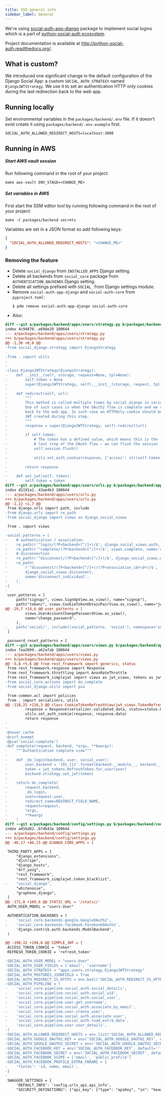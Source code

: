 ```yaml
---
title: SSO general info
sidebar_label: General
---
```


We're using [social-auth-app-django](https://github.com/python-social-auth/social-app-django) package to implement
social logins which is a part of [python-social-auth ecosystem](https://github.com/python-social-auth/social-core).

Project documentation is available at http://python-social-auth.readthedocs.org/.

## What is custom?

We introduced one significant change in the default configuration of the Django Social App:
a custom `SOCIAL_AUTH_STRATEGY` named `DjangoJWTStrategy`.
We use it to set an authentication HTTP only cookies during the last redirection back to the web app.

## Running locally

Set environmental variables in the `packages/backend/.env` file.
If it doesn't exist create it using `packages/backend/.env.example` first.

```
SOCIAL_AUTH_ALLOWED_REDIRECT_HOSTS=localhost:3000
```

## Running in AWS

##### Start AWS vault session

Run following command in the root of your project:

```shell
make aws-vault ENV_STAGE=<CHANGE_ME>
```

##### Set variables in AWS

First start the SSM editor tool by running following command in the root of your project:

```shell
make -C packages/backend secrets
```

Variables are set in a JSON format so add following keys:

```json
{
  "SOCIAL_AUTH_ALLOWED_REDIRECT_HOSTS": "<CHANGE_ME>"
}
```

### Removing the feature

- Delete `social_django` from `INSTALLED_APPS` Django setting.
- Delete all backends from `social_core` package from `AUTHENTICATION_BACKENDS` Django setting.
- Delete all settings prefixed with `SOCIAL_` from Django settings module.
- Remove `social-auth-app-django` and `social-auth-core` from `pyproject.toml`:
  ```
  $ pdm remove social-auth-app-django social-auth-core
  ```
- Also:

```diff
diff --git a/packages/backend/apps/users/strategy.py b/packages/backend/apps/users/strategy.py
index 4c94870..e69de29 100644
--- a/packages/backend/apps/users/strategy.py
+++ b/packages/backend/apps/users/strategy.py
@@ -1,30 +0,0 @@
-from social_django.strategy import DjangoStrategy
-
-from . import utils
-
-
-class DjangoJWTStrategy(DjangoStrategy):
-    def __init__(self, storage, request=None, tpl=None):
-        self.token = None
-        super(DjangoJWTStrategy, self).__init__(storage, request, tpl)
-
-    def redirect(self, url):
-        """
-        This method is called multiple times by social_django in various situations.
-        One of such cases is when the OAuth2 flow is complete and we redirect user
-        back to the web app. In such case an HTTPOnly cookie should be set to a
-        JWT created during this step.
-        """
-        response = super(DjangoJWTStrategy, self).redirect(url)
-
-        if self.token:
-            # The token has a defined value, which means this is the
-            # last step of the OAuth flow – we can flush the session
-            self.session.flush()
-
-            utils.set_auth_cookie(response, {'access': str(self.token.access_token), 'refresh': str(self.token)})
-
-        return response
-
-    def set_jwt(self, token):
-        self.token = token
diff --git a/packages/backend/apps/users/urls.py b/packages/backend/apps/users/urls.py
index d1191a1..43ae4b3 100644
--- a/packages/backend/apps/users/urls.py
+++ b/packages/backend/apps/users/urls.py
@@ -1,22 +1,7 @@
 from django.urls import path, include
-from django.urls import re_path
-from social_django import views as django_social_views

 from . import views

-social_patterns = [
-    # authentication / association
-    re_path(r'^login/(?P<backend>[^/]+)/$', django_social_views.auth, name='begin'),
-    re_path(r'^complete/(?P<backend>[^/]+)/$', views.complete, name='complete'),
-    # disconnection
-    re_path(r'^disconnect/(?P<backend>[^/]+)/$', django_social_views.disconnect, name='disconnect'),
-    re_path(
-        r'^disconnect/(?P<backend>[^/]+)/(?P<association_id>\d+)/$',
-        django_social_views.disconnect,
-        name='disconnect_individual',
-    ),
-]
-
 user_patterns = [
     path("signup/", views.SignUpView.as_view(), name="signup"),
     path("token/", views.CookieTokenObtainPairView.as_view(), name="jwt_token"),
@@ -29,7 +14,6 @@ user_patterns = [
         views.UserAccountChangePasswordView.as_view(),
         name="change_password",
     ),
-    path('social/', include((social_patterns, 'social'), namespace='social')),
 ]

 password_reset_patterns = [
diff --git a/packages/backend/apps/users/views.py b/packages/backend/apps/users/views.py
index faa2099..a62afab 100644
--- a/packages/backend/apps/users/views.py
+++ b/packages/backend/apps/users/views.py
@@ -5,8 +5,6 @@ from rest_framework import generics, status
 from rest_framework.response import Response
 from rest_framework.throttling import AnonRateThrottle
 from rest_framework_simplejwt import views as jwt_views, tokens as jwt_tokens
-from social_core.actions import do_complete
-from social_django.utils import psa

 from common.acl import policies
 from . import serializers, utils
@@ -118,25 +116,3 @@ class CookieTokenRefreshView(jwt_views.TokenRefreshView):
         response = Response(serializer.validated_data, status=status.HTTP_200_OK)
         utils.set_auth_cookie(response, response.data)
         return response
-
-
-@never_cache
-@csrf_exempt
-@psa('social:complete')
-def complete(request, backend, *args, **kwargs):
-    """Authentication complete view"""
-
-    def _do_login(backend, user, social_user):
-        user.backend = '{0}.{1}'.format(backend.__module__, backend.__class__.__name__)
-        token = jwt_tokens.RefreshToken.for_user(user)
-        backend.strategy.set_jwt(token)
-
-    return do_complete(
-        request.backend,
-        _do_login,
-        user=request.user,
-        redirect_name=REDIRECT_FIELD_NAME,
-        request=request,
-        *args,
-        **kwargs
-    )
diff --git a/packages/backend/config/settings.py b/packages/backend/config/settings.py
index a45bd82..b74b43a 100644
--- a/packages/backend/config/settings.py
+++ b/packages/backend/config/settings.py
@@ -46,17 +46,15 @@ DJANGO_CORE_APPS = [

 THIRD_PARTY_APPS = [
     "django_extensions",
     "djstripe",
     "django_hosts",
     "drf_yasg",
     "rest_framework",
     "rest_framework_simplejwt.token_blacklist",
-    "social_django",
     "whitenoise",
     "graphene_django",
 ]
@@ -171,8 +169,6 @@ STATIC_URL = '/static/'
 AUTH_USER_MODEL = "users.User"

 AUTHENTICATION_BACKENDS = (
-    'social_core.backends.google.GoogleOAuth2',
-    'social_core.backends.facebook.FacebookOAuth2',
     'django.contrib.auth.backends.ModelBackend',
 )

@@ -198,32 +194,6 @@ SIMPLE_JWT = {
 ACCESS_TOKEN_COOKIE = 'token'
 REFRESH_TOKEN_COOKIE = 'refresh_token'

-SOCIAL_AUTH_USER_MODEL = "users.User"
-SOCIAL_AUTH_USER_FIELDS = ['email', 'username']
-SOCIAL_AUTH_STRATEGY = "apps.users.strategy.DjangoJWTStrategy"
-SOCIAL_AUTH_POSTGRES_JSONFIELD = True
-SOCIAL_AUTH_REDIRECT_IS_HTTPS = env.bool('SOCIAL_AUTH_REDIRECT_IS_HTTPS', default=True)
-SOCIAL_AUTH_PIPELINE = (
-    'social_core.pipeline.social_auth.social_details',
-    'social_core.pipeline.social_auth.social_uid',
-    'social_core.pipeline.social_auth.social_user',
-    'social_core.pipeline.user.get_username',
-    'social_core.pipeline.social_auth.associate_by_email',
-    'social_core.pipeline.user.create_user',
-    'social_core.pipeline.social_auth.associate_user',
-    'social_core.pipeline.social_auth.load_extra_data',
-    'social_core.pipeline.user.user_details',
-)
-SOCIAL_AUTH_ALLOWED_REDIRECT_HOSTS = env.list('SOCIAL_AUTH_ALLOWED_REDIRECT_HOSTS', default=[])
-SOCIAL_AUTH_GOOGLE_OAUTH2_KEY = env('SOCIAL_AUTH_GOOGLE_OAUTH2_KEY', default='')
-SOCIAL_AUTH_GOOGLE_OAUTH2_SECRET = env('SOCIAL_AUTH_GOOGLE_OAUTH2_SECRET', default='')
-SOCIAL_AUTH_FACEBOOK_KEY = env('SOCIAL_AUTH_FACEBOOK_KEY', default='')
-SOCIAL_AUTH_FACEBOOK_SECRET = env('SOCIAL_AUTH_FACEBOOK_SECRET', default='')
-SOCIAL_AUTH_FACEBOOK_SCOPE = ['email', 'public_profile']
-SOCIAL_AUTH_FACEBOOK_PROFILE_EXTRA_PARAMS = {
-    'fields': 'id, name, email',
-}
-
 SWAGGER_SETTINGS = {
     'DEFAULT_INFO': 'config.urls_api.api_info',
     "SECURITY_DEFINITIONS": {"api_key": {"type": "apiKey", "in": "header", "name": "Authorization"}},

```
